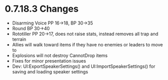 # 0.7.18.3 Changes #

* Disarming Voice PP 16->18, BP 30->35
* Round BP 30->40
* Rototiller PP 20->17, does not raise stats, instead removes all trap and terrain
* Allies will walk toward items if they have no enemies or leaders to move to
* Explosions will not destroy CannotDrop items
* Fixes for minor presentation issues
* Dev: UI:ExportSpeakerSettings() and UI:ImportSpeakerSettings() for saving and loading speaker settings